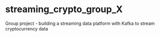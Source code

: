 # streaming_crypto_group_X
Group project - building a streaming data platform with Kafka to stream cryptocurrency data
